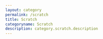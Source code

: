 ```yaml
---
layout: category
permalink: /scratch
title: Scratch
categoryname: Scratch
description: category.scratch.description
---
```

